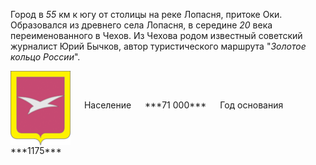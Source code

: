 <!--2021-11-05 13:29:03-->
Город в *55* км к югу от столицы на реке Лопасня, притоке Оки.
Образовался из древнего села Лопасня, в середине *20* века переименованного в Чехов.
Из Чехова родом известный советский журналист Юрий Бычков, автор туристического маршрута "*Золотое кольцо России*".

<span class="dt">
  <img src="Chehov.png" align="middle" width="96px"> &emsp; 
<span class="dtc">
  Население &emsp; ***71 000*** &emsp;
  Год основания &emsp; ***1175***
</span>
</span>